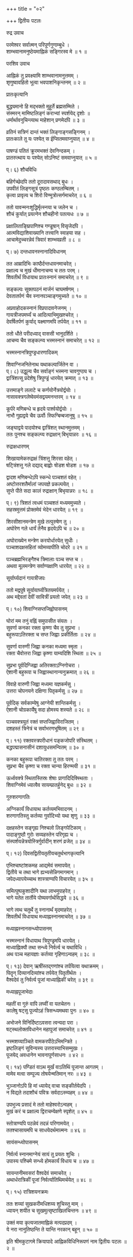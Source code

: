 +++
title = "०२"

+++
द्वितीयः पटलः  
  
रुद्र उवाच  
  
परमेश्वर सर्वात्मन् परिपूर्णगुणाम्बुधे ।  
शाम्भवानामनुष्ठेयमाह्निकं सङ्गिरस्व मे ॥ १ ॥  
  
परशिव उवाच  
  
आह्निकं तु प्रवक्ष्यामि शाम्भवानामनुत्तमम् ।  
शृणुष्वावहितो भूत्वा भवपाशनिकृन्तनम् ॥ २ ॥  
  
प्रातःकृत्यानि  
  
बुद्ध्यमानो हि मद्भक्तो मुहूर्ते ब्रह्मसम्मिते ।  
संस्मरन् मामिष्टलिङ्गं कराभ्यां स्पर्शयेद् दृशोः ॥  
धर्मार्थावनुचिन्त्याथ माहेशान् प्रणमेदपि ॥ ३ ॥  
  
व्रतिनं सत्रिणं दान्तं भक्तं लिङ्गाङ्गसङ्गिनम् ।  
प्रातःकाले तु यः पश्येत् स ईप्सितमवाप्नुयात् ॥ ४ ॥  
  
पाषण्डं पतितं क्रूरमभक्तं देवनिन्दकम् ।  
प्रातरुत्थाय यः पश्येत् सोऽनिष्टं समवाप्नुयात् ॥ ५ ॥  
  
प्। ६) शौचविधिः  
  
बहिर्गच्छेदपि ततो दूरादावसथाद् बुधः ।  
उपवीतं लिङ्गसूत्रं पृष्ठतः कण्ठलम्बितम् ।  
कृत्वा प्रावृत्य च शिरो विण्मूत्रोत्सर्गमाचरेत् ॥ ६ ॥  
  
ततो यावन्मनःशुद्धिर्मृत्स्नया च जलेन च ।  
शौचं कुर्यात् प्रयत्नेन शौचहीनो पतत्यधः ॥ ७ ॥  
  
प्रक्षालिताङ्घ्रिपाणिश्च गण्डूषान् विसृजेदपि ।  
आत्मविद्याशिवाख्यानि तत्त्वानि स्वाहया सह ।  
आचामेदुच्चरन्नेवं त्रिवारं शाम्भवव्रती ॥ ८ ॥  
  
प्। ७) दन्तधावनस्नानादिविधानम्  
  
तत आम्रादिभिः काष्ठैर्दन्तधावनमाचरेत् ।  
प्रक्षाल्य च मुखं धीमानाचम्य च ततः परम् ।  
शिवतीर्थं विधायाथ प्रातःस्नानं समाचरेत् ॥ ९ ॥  
  
सङ्कल्पः सूक्तपठनं मार्जनं चाघमर्षणम् ।  
देवतातर्पणं चैव स्नानपञ्चाङ्गमुच्यते ॥ १० ॥  
  
अप्रवाहोदकस्नानं विप्रपादावनेजनम् ।  
गायत्रीजपमर्घ्यं च आदित्याभिमुखश्चरेत् ।  
देवर्षितर्पणं कुर्याद् यक्ष्माणमपि तर्पयेत् ॥ ११ ॥  
  
ततो धौते परीदध्याद् वाससी भानुदर्शिते ।  
आचम्य चैव सङ्कल्प्य भस्मस्नानं समाचरेत् ॥ १२ ॥  
  
भस्मस्नानत्रिपुण्ड्रधारणादिकम्  
  
शिवाग्निजनितेनाथ यथाकल्पार्जितेन वा ।  
प्। ८) उद्धूल्य चैव सर्वाङ्गं भस्मना चावगुण्ठ्य च ।  
द्वात्रिंशत्सु प्रदेशेषु त्रिपुण्ड्रं धारयेत् क्रमात् ॥ १३ ॥  
  
उत्तमाङ्गे ललाटे च कर्णयोर्नेत्रयोर्द्वयोः ।  
नासावक्त्रगलेष्वेवमंसद्वयमनन्तरम् ॥ १४ ॥  
  
कूर्परे मणिबन्धे च हृदये पार्श्वयोर्द्वयोः ।  
नाभौ गुह्यद्वये चैव ऊर्वोः स्फिग्बिम्बजानुषु ॥ १५ ॥  
  
जङ्घाद्वये पादयोश्च द्वात्रिंशत् स्थानमुत्तमम् ।  
ततः पुनश्च सङ्कल्प्य रुद्राक्षान् बिभृयान्नरः ॥ १६ ॥  
  
रुद्राक्षधारणम्  
  
शिखायामेकरुद्राक्षं त्रिंशत्तु शिरसा वहेत् ।  
षट्त्रिंशत्तु गले दद्याद् बाह्वोः षोडश षोडश ॥ १७ ॥  
  
द्वादश मणिबन्धेऽपि स्कन्धे पञ्चशतं वहेत् ।  
अष्टोत्तरशतैर्मालां जपयज्ञे प्रकल्पयेत् ।  
सुप्ते पीते सदा कालं रुद्राक्षान् बिभृयान्नरः ॥ १८ ॥  
  
प्। ९) त्रिशतं त्वधमं पञ्चशतं मध्यममुच्यते ।  
सहस्रमुत्तमं प्रोक्तमेवं भेदेन धारयेत् ॥ १९ ॥  
  
शिरसीशानमन्त्रेण मुखे तत्पुरुषेण तु ।  
अघोरेण गले धार्यं तेनैव हृदयेऽपि च ॥ २० ॥  
  
अघोराख्येन मन्त्रेण करयोर्धारयेत् सुधीः ।  
पञ्चाशदक्षसहितां व्योमव्यापीति चोदरे ॥ २१ ॥  
  
पञ्चब्रह्मभिरङ्गैश्च त्रिमालाः पञ्च सप्त च ।  
अथवा मूलमन्त्रेण सर्वाण्यक्षाणि धारयेत् ॥ २२ ॥  
  
सूर्यार्घ्यदानं गायत्रीजपः  
  
ततो मद्वपुषे सूर्यायार्घ्यत्रितयमर्पयेत् ।  
अथ मद्देवतां देवीं सावित्रीं प्रयतो जपेत् ॥ २३ ॥  
  
प्। १०) शिवाग्निसप्तजिह्वोपासनम्  
  
घोरां मम तनुं वह्निं समुपासीत संयतः ।  
सुवर्णा कनका रक्ता कृष्णा चैव तु सुप्रभा ।  
बहुरूपाऽतिरक्ता च सप्त जिह्वाः प्रकीर्तिताः ॥ २४ ॥  
  
सुवर्णा वारुणी जिह्वा कनका मध्यमा स्मृता ।  
रक्ता चैवोत्तरा जिह्वा कृष्णा याम्यदिशि स्थिता ॥ २५ ॥  
  
सुप्रभा पूर्वदिग्जिह्वा अतिरक्ताऽग्निगोचरा ।  
ऐशानी बहुरूपा च जिह्वास्थानान्यनुक्रमात् ॥ २६ ॥  
  
विवाहे वारुणी जिह्वा मध्यमा यज्ञकर्मसु ।  
उत्तरा चोपनयने दक्षिणा पितृकर्मसु ॥ २७ ॥  
  
पूर्वदिक् सर्वकाम्येषु आग्नेयी शान्तिकर्मसु ।  
ऐशानी चोग्रकार्येषु सदा होमस्य शस्यते ॥ २८ ॥  
  
पञ्चवक्त्रयुतं रक्तं सप्तजिह्वाविराजितम् ।  
दशहस्तं त्रिनेत्रं च सर्वाभरणभूषितम् ॥ २९ ॥  
  
प्। ११) रक्तवस्त्रपरीधानं पङ्कजोपरि संस्थितम् ।  
बद्धपद्मासनासीनं दशायुधसमन्वितम् ॥ ३० ॥  
  
कनका बहुरूपा चातिरक्ता तु ततः परम् ।  
सुप्रभा चैव कृष्णा च रक्ता चान्या हिरण्मयी ॥ ३१ ॥  
  
ऊर्ध्ववक्त्रे स्थितास्तिस्रः शेषाः प्रागादिदिक्स्थिताः ।  
शिवाग्निमेवं ध्यात्वैव सायम्प्रातर्हुनेद् बुधः ॥ ३२ ॥  
  
गुरुशरणागतिः  
  
अग्निकार्यं विधायाथ कर्तव्यमभिवादनम् ।  
शरणागतिस्तु कर्तव्या गुर्वादिभ्यो यथा शृणु ॥ ३३ ॥  
  
दक्षहस्तेन सङ्गृह्य निश्चलो लिङ्गपेटिकाम् ।  
पादाङ्गुष्ठौ गुरोः सव्यहस्तेन परिगृह्य च ।  
संस्पर्शयन्नेत्रयोस्त्रिर्गुर्वादीन् शरणं व्रजेत् ॥ ३४ ॥  
  
प्। १२) दिवसद्वितीयतृतीयचतुर्थभागकृत्यानि  
  
एभिश्चाष्टांशकमह आद्यमेवं समापयेत् ।  
द्वितीये च तथा भागे ह्यभ्यसेन्निगमागमान् ।  
जपेदध्यापयेच्चाथ शास्त्राण्यपि विचारयेत् ॥ ३५ ॥  
  
समित्पुष्पकुशादीनि यथा लाभमुपाहरेत् ।  
भागे यतेत तार्तीये पोष्यवर्गार्थसिद्धये ॥ ३६ ॥  
  
भागे त्वथ चतुर्थे तु स्नानार्थं मृदमाहरेत् ।  
शिवतीर्थं विधायाथ मध्याह्नस्नानमाचरेत् ॥ ३७ ॥  
  
मध्याह्नस्नानसन्ध्योपासनम्  
  
भस्मस्नानं विधायाथ त्रिपुण्ड्रमपि धारयेत् ।  
माध्याह्निक्यौ तथा सन्ध्ये निर्वर्त्य च यथाविधि ।  
अथ पञ्च महायज्ञाः कर्तव्या गृहिणाऽन्वहम् ॥ ३८ ॥  
  
प्। १३) देवान् ऋषींस्तद्गणांश्च तर्पयित्वा यथाक्रमम् ।  
पितॄन् दिव्यानदिव्यांश्च तर्पयेत् पितृतीर्थतः ।  
वैश्वदेवं तु निर्वर्त्य पूजां माध्याह्निकीं चरेत् ॥ ३९ ॥  
  
मध्याह्नपूजाभेदाः  
  
महतीं वा गुरुं वापि लघ्वीं वा यतचेतनः ।  
कालेषु षट्सु पूज्योऽहं त्रिसन्ध्यमथवा पुनः ॥ ४० ॥  
  
अभोजने विनिर्दिष्टाऽवसरा त्वन्यदा परा ।  
षट्स्थलोक्तविधानेन महापूजां समाचरेत् ॥ ४१ ॥  
  
भस्मशय्याञ्चिते वामकरपीठेऽभिमन्त्रिते ।  
इष्टलिङ्गं सुविन्यस्य उत्तरास्याभिसम्मुखः ।  
पूजयेद् अवधानेन भावनापूर्णसाधनः ॥ ४२ ॥  
  
प्। १४) पण्डितं वाऽथ मूर्खं वाऽतिथिं पूजान्त आगतम् ।  
मामेव मत्वा सम्पूज्य तोषयेन्मतिमान् नरः ॥ ४३ ॥  
  
भुञ्जानोऽपि हि मां ध्यायेद् वाचा सङ्कीर्तयेदपि ।  
न विद्यते तदाशौचं पवित्रः सर्वदाऽस्म्यहम् ॥ ४४ ॥  
  
उपभुज्य प्रसादं मे ततो माहेश्वरोऽन्वहम् ।  
मुखं करं च प्रक्षाल्य द्विराचम्येक्षणे स्पृशेत् ॥ ४५ ॥  
  
स्तोत्राण्यपि पठन्नेवं तदन्नं परिणामयेत् ।  
ततश्चासायमपि च साधयेदर्थमात्मनः ॥ ४६ ॥  
  
सायंसन्ध्योपासनम्  
  
निर्वर्त्य स्नानमाग्नेयं सायं तु प्रयतः शुचिः ।  
उपास्य पश्चिमे सन्ध्ये होमकार्यं विधाय च ॥ ४७ ॥  
  
सायन्तनीमवसरां वैश्वदेवं समाचरेत् ।  
अथार्धरात्रिकीं पूजां निर्वर्त्यातिथिमर्चयेत् ॥ ४८ ॥  
  
प्। १५) रात्रिशयनक्रमः  
  
ततः शय्यां सुखकरीमधिशय्य शुचिस्तु माम् ।  
ध्यायन् शयीत च सुखमुत्सृष्टाखिलचिन्तनः ॥ ४९ ॥  
  
उक्तं मया कृत्यजातमाह्निकं मत्पदप्रदम् ।  
ये नरा नानुतिष्ठन्ति ते यान्ति नरकान् बहून् ॥ ५० ॥  
  
इति श्रीमकुटागमे क्रियापादे आह्निकविधिनिरूपणं नाम द्वितीयः पटलः ॥   
२ ॥  
  
  
  